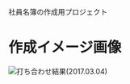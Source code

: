 社員名簿の作成用プロジェクト

# 作成イメージ画像
![打ち合わせ結果(2017.03.04)](https://raw.github.com/wiki/alpsmanz/employee-list/images/IMG_0028.JPG)
